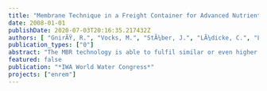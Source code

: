 ```yaml
---
title: "Membrane Technique in a Freight Container for Advanced Nutrients Removal - The ENREM Demonstration Project"
date: 2008-01-01
publishDate: 2020-07-03T20:16:35.217432Z
authors: [ "GnirÃŸ, R.", "Vocks, M.", "StÃ¼ber, J.", "LÃ¼dicke, C.", "Lesjean, B." ]
publication_types: ["0"]
abstract: "The MBR technology is able to fulfil similar or even higher standard for nutrients removal than conventional activated sludge processes. This paper presents the results of a scheme constructed in a remote and yet unsewered area of Berlin requiring high quality wastewater treatment, and consisting of one containerised MBR unit together with a low pressure sewer. The process includes enhanced biological phosphorus removal and post-denitrification. In order to flatten out the hydraulic and load profile, and therefore to reduce the size of the biological reactor and the membrane surface, a buffer tank was installed before the MBR-plant. The full-scale MBR demonstration plant in Berlin-Margaretenhöhe or 250 p.e.(person equivalent) could be operated continuously by remote control and could fulfil high quality treatment for both disinfection and enhanced biological phosphorus and nitrogen removal, matching under design load conditions the effluent criteria of TP < 0.1 mgP/L and TN < 10 mgN/L ( 99% P- and 90% N-elimination)."
featured: false
publication: "*IWA World Water Congress*"
projects: ["enrem"]
---
```


